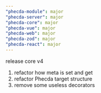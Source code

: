 ```yaml
---
"phecda-module": major
"phecda-server": major
"phecda-core": major
"phecda-vue": major
"phecda-web": major
"phecda-zod": major
"phecda-react": major
---
```


release core v4

1. refactor how meta is set and get
2. refactor Phecda target structure
3. remove some useless decorators